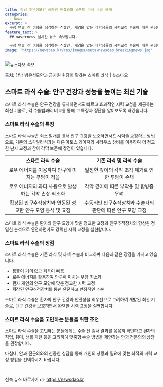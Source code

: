 ```yaml
---
title: 강남 밝은성모안 금지원 원장과의 스마트 라식 비밀 공개
categories:
  - News
excerpt: >
  구정 연휴 간 여행을 생각하는 직장인, 개강을 앞둔 대학생들의 시력교정 수술에 대한 관심이 높아지고 있는 시…
feature_text: >
  ## navernews 실시간 뉴스 속보입니다.

  구정 연휴 간 여행을 생각하는 직장인, 개강을 앞둔 대학생들의 시력교정 수술에 대한 관심이 높아지고 있는 시…
image: 'https://newsdao.kr/res/images/meta/newsdao_breakingnews.jpg'
---
```


![뉴스다오 속보](https://newsdao.kr/res/images/meta/newsdao_breakingnews.jpg)

<p>출처: <a href="https://newsdao.kr/3121" rel="dofollow">강남 밝은성모안과 금지원 원장이 말하는 스마트 라식</a> | 뉴스다오</p>

<h2 data-ke-size="size26">스마트 라식 수술: 안구 건강과 성능을 높이는 최신 기술</h2>
<p data-ke-size="size16">스마트 라식 수술은 안구 건강을 유지하면서도 빠르고 효과적인 시력 교정을 제공하는 최신 기술로, 각 수술법과의 비교를 통해 그 특징과 장단을 알아보도록 하겠습니다.</p>

<h3 data-ke-size="size24">스마트 라식 수술의 특징</h3>
<p data-ke-size="size16">스마트 라식 수술은 최소 절개를 통해 안구 건강을 보호하면서도 시력을 교정하는 방법으로, 기존의 스마일라식과는 다른 아토스 레이저와 시리우스 장비를 이용하여 더 정교한 난시 교정과 잔여 각막 보존에 장점이 있습니다.</p>

<table>
  <tr>
    <td style="text-align: center; height: 17px;"><b>스마트 라식 수술</b></td>
    <td style="text-align: center; height: 17px;"><b>기존 라식 및 라섹 수술</b></td>
  </tr>
  <tr>
    <td style="text-align: center; height: 17px;">로우 에너지를 이용하여 안구에 미치는 부담이 적음</td>
    <td style="text-align: center; height: 17px;">일정한 깊이의 각막 조직 제거로 인한 부담이 존재</td>
  </tr>
  <tr>
    <td style="text-align: center; height: 17px;">로우 에너지의 과다 사용으로 발생하는 각막 손상 최소화</td>
    <td style="text-align: center; height: 17px;">각막 깊이에 따른 부작용 및 합병증 우려</td>
  </tr>
  <tr>
    <td style="text-align: center; height: 17px;">확장된 안구추적장치와 연동된 정교한 안구 모양 분석 및 교정</td>
    <td style="text-align: center; height: 17px;">수동적인 안구추적장치와 수술자의 판단에 따른 안구 모양 교정</td>
  </tr>
</table>

<p data-ke-size="size16">스마트 라식 수술은 환자의 안구 모양에 맞춘 정교한 교정과 안구추적장치의 향상된 정밀한 분석으로 안전하면서도 강력한 시력 교정을 실현합니다.</p>

<h3 data-ke-size="size24">스마트 라식 수술의 장점</h3>
<p data-ke-size="size16">스마트 라식 수술은 기존 라식 및 라섹 수술과 비교하여 다음과 같은 장점을 가지고 있습니다.</p>
<ul>
  <li>통증이 거의 없고 회복이 빠름</li>
  <li>로우 에너지를 활용하여 안구에 미치는 부담 최소화</li>
  <li>환자 개인의 안구 모양에 맞춘 정교한 시력 교정</li>
  <li>확장된 안구추적장치를 통한 안전하고 안정적인 수술</li>
</ul>
<p data-ke-size="size16">스마트 라식 수술은 환자의 안구 건강과 안전성을 최우선으로 고려하여 개발된 최신 기술로, 안구 건강을 보호하면서 완벽한 시력 교정을 실현합니다.</p>

<h3 data-ke-size="size24">스마트 라식 수술을 고민하는 분들을 위한 조언</h3>
<p data-ke-size="size16">스마트 라식 수술을 고민하는 분들에게는 수술 전 검사 결과를 꼼꼼히 확인하고 환자의 직업, 취미, 생활 패턴 등을 고려하여 맞춤형 수술 방법을 제안하는 안과 전문의의 상담을 권장합니다.</p>
<p data-ke-size="size16">마침내, 안과 전문의와의 신중한 상담을 통해 개인의 상황과 필요에 맞는 최적의 시력 교정 방법을 선택하시기 바랍니다.</p>
<p data-ke-size="size16">&nbsp;</p> 

신속 뉴스 바로가기 👉 <a href="https://newsdao.kr" rel="dofollow">https://newsdao.kr</a>


